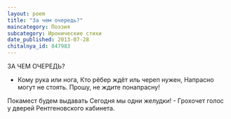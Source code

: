 ```yaml
---
layout: poem
title: "За чем очередь?"
maincategory: Поэзия
subcategory: Иронические стихи
date_published: 2013-07-28
chitalnya_id: 847983
---
```




ЗА ЧЕМ ОЧЕРЕДЬ?

- Кому рука или нога,
Кто рёбер ждёт иль череп нужен,
Напрасно могут не стоять.
Прошу, не ждите понапрасну!

Покамест будем выдавать
Сегодня мы одни желудки! -
Грохочет голос у дверей
Рентгеновского кабинета.






